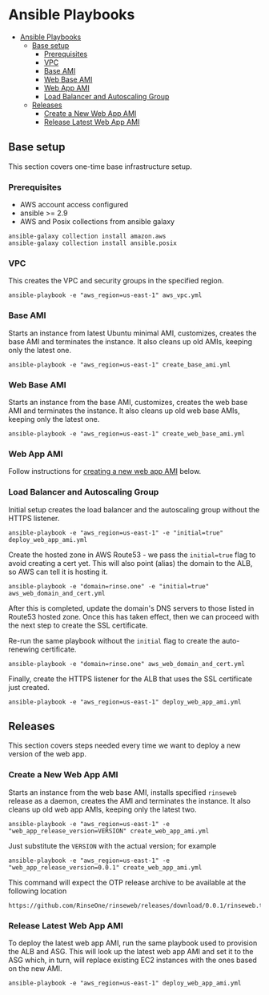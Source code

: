 # Ansible Playbooks

- [Ansible Playbooks](#ansible-playbooks)
  - [Base setup](#base-setup)
    - [Prerequisites](#prerequisites)
    - [VPC](#vpc)
    - [Base AMI](#base-ami)
    - [Web Base AMI](#web-base-ami)
    - [Web App AMI](#web-app-ami)
    - [Load Balancer and Autoscaling Group](#load-balancer-and-autoscaling-group)
  - [Releases](#releases)
    - [Create a New Web App AMI](#create-a-new-web-app-ami)
    - [Release Latest Web App AMI](#release-latest-web-app-ami)

## Base setup

This section covers one-time base infrastructure setup.

### Prerequisites

* AWS account access configured
* ansible >= 2.9
* AWS and Posix collections from ansible galaxy
```
ansible-galaxy collection install amazon.aws
ansible-galaxy collection install ansible.posix
```

### VPC

This creates the VPC and security groups in the specified region.

```
ansible-playbook -e "aws_region=us-east-1" aws_vpc.yml
```

### Base AMI

Starts an instance from latest Ubuntu minimal AMI, customizes, creates the base AMI and terminates
the instance. It also cleans up old AMIs, keeping only the latest one.

```
ansible-playbook -e "aws_region=us-east-1" create_base_ami.yml
```

### Web Base AMI

Starts an instance from the base AMI, customizes, creates the web base AMI and terminates the
instance. It also cleans up old web base AMIs, keeping only the latest one.

```
ansible-playbook -e "aws_region=us-east-1" create_web_base_ami.yml
```

### Web App AMI

Follow instructions for [creating a new web app AMI](#create-a-new-web-app-ami) below.

### Load Balancer and Autoscaling Group

Initial setup creates the load balancer and the autoscaling group without the HTTPS listener.

```
ansible-playbook -e "aws_region=us-east-1" -e "initial=true" deploy_web_app_ami.yml
```

Create the hosted zone in AWS Route53 - we pass the `initial=true` flag to avoid creating a cert yet.
This will also point (alias) the domain to the ALB, so AWS can tell it is hosting it.

```
ansible-playbook -e "domain=rinse.one" -e "initial=true" aws_web_domain_and_cert.yml
```

After this is completed, update the domain's DNS servers to those listed in Route53 hosted zone.
Once this has taken effect, then we can proceed with the next step to create the SSL certificate.

Re-run the same playbook without the `initial` flag to create the auto-renewing certificate.

```
ansible-playbook -e "domain=rinse.one" aws_web_domain_and_cert.yml
```

Finally, create the HTTPS listener for the ALB that uses the SSL certificate just created.

```
ansible-playbook -e "aws_region=us-east-1" deploy_web_app_ami.yml
```

## Releases

This section covers steps needed every time we want to deploy a new version of the web app.

### Create a New Web App AMI

Starts an instance from the web base AMI, installs specified `rinseweb` release as a daemon,
creates the AMI and terminates the instance. It also cleans up old web app AMIs, keeping only the
latest two.

```
ansible-playbook -e "aws_region=us-east-1" -e "web_app_release_version=VERSION" create_web_app_ami.yml
```

Just substitute the `VERSION` with the actual version; for example

```
ansible-playbook -e "aws_region=us-east-1" -e "web_app_release_version=0.0.1" create_web_app_ami.yml
```

This command will expect the OTP release archive to be available at the following location

```
https://github.com/RinseOne/rinseweb/releases/download/0.0.1/rinseweb.tar.gz
```

### Release Latest Web App AMI

To deploy the latest web app AMI, run the same playbook used to provision the ALB and ASG.
This will look up the latest web app AMI and set it to the ASG which, in turn, will replace
existing EC2 instances with the ones based on the new AMI.

```
ansible-playbook -e "aws_region=us-east-1" deploy_web_app_ami.yml
```
